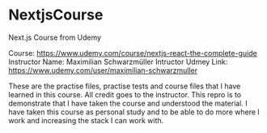 # NextjsCourse
Next.js Course from Udemy

Course: https://www.udemy.com/course/nextjs-react-the-complete-guide
Instructor Name: Maximilian Schwarzmüller
Intructor Udmey Link: https://www.udemy.com/user/maximilian-schwarzmuller

These are the practise files, practise tests and course files that I have learned in this course. All credit goes to the instructor. This repro is to demonstrate that I have taken the course and understood the material. I have taken this course as personal study and to be able to do more where I work and increasing the stack I can work with.
